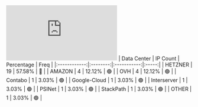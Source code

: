 ![Diagramm](https://github.com/obajay/StateSync-snapshots/blob/main/Projects/Dora/1/README.md)
| Data Center | IP Count | Percentage | Freq |
|:------------:|:--------:|:-----------:|:-----:|
| HETZNER | 19 | 57.58% | 🔴 |
| AMAZON | 4 | 12.12% | 🟢 |
| OVH | 4 | 12.12% | 🟢 |
| Contabo | 1 | 3.03% | 🟢 |
| Google-Cloud | 1 | 3.03% | 🟢 |
| Interserver | 1 | 3.03% | 🟢 |
| PSINet | 1 | 3.03% | 🟢 |
| StackPath | 1 | 3.03% | 🟢 |
| OTHER | 1 | 3.03% | 🟢 |
